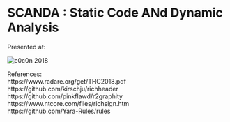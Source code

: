 # SCANDA : Static Code ANd Dynamic Analysis

Presented at:
<p>
<a "href=https://is-ra.org/c0c0n/2018/speakers/agenda/">
 <img alt="c0c0n 2018" src="https://is-ra.org/c0c0n/2018/wp-content/uploads/2018/10/mail-logo.png" />
 </a>
</p>
References:<br/>
https://www.radare.org/get/THC2018.pdf<br/>
https://github.com/kirschju/richheader<br/>
https://github.com/pinkflawd/r2graphity<br/>
https://www.ntcore.com/files/richsign.htm<br/>  
https://github.com/Yara-Rules/rules<br/>
